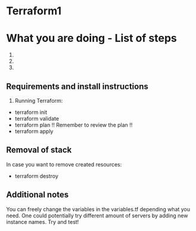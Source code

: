 # Terraform1
# What you are doing - List of steps
1.
2.
3.

## Requirements and install instructions

1. Running Terraform:

* terraform init
* terraform validate
* terraform plan !! Remember to review the plan !!
* terraform apply

## Removal of stack
In case you want to remove created resources:
* terraform destroy

## Additional notes

You can freely change the variables in the variables.tf depending what you need. One could potentially try different amount of servers by adding new instance names. Try and test!






